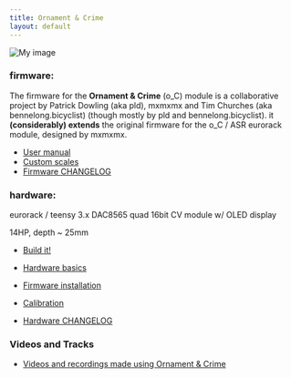 ```yaml
---
title: Ornament & Crime
layout: default
---
```


![My image](https://farm1.staticflickr.com/676/20090774694_b56e557693_b.jpg)

### firmware:

The firmware for the **Ornament & Crime** (o_C) module is a collaborative project by Patrick Dowling (aka pld), mxmxmx and Tim Churches (aka bennelong.bicyclist) (though mostly by pld and bennelong.bicyclist). it **(considerably) extends** the original firmware for the o_C / ASR eurorack module, designed by mxmxmx.

 * [User manual](/O_C/user-manual/)
 * [Custom scales](/O_C/custom-scales/)
 * [Firmware CHANGELOG](/O_C/firmware-changelog/) 

### hardware:

eurorack / teensy 3.x DAC8565 quad 16bit CV module w/ OLED display

14HP, depth ~ 25mm

 * [Build it!](/O_C/build-it/)
 * [Hardware basics](/O_C/hardware-basics/)
 * [Firmware installation](/O_C/firmware/)
 * [Calibration](/O_C/calibration/)
 
 * [Hardware CHANGELOG](/O_C/hardware-changelog/)

### Videos and Tracks

 * [Videos and recordings made using Ornament & Crime](/O_C/videos-and-tracks/)
 
